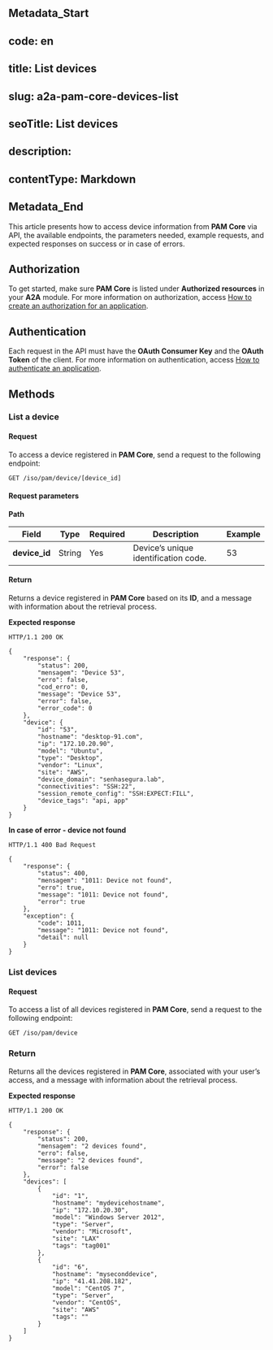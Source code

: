 ## Metadata_Start 
## code: en
## title: List devices 
## slug: a2a-pam-core-devices-list 
## seoTitle: List devices 
## description:  
## contentType: Markdown 
## Metadata_End
This article presents how to access device  information from **PAM Core** via API, the available endpoints, the parameters needed, example requests, and expected responses on success or in case of errors.

## Authorization
To get started, make sure **PAM Core** is listed under **Authorized resources** in your **A2A** module. For more information on authorization, access [How to create an authorization for an application](/v3-32/docs/a2a-how-to-create-an-authorization-for-an-application).

## Authentication
Each request in the API must have the **OAuth Consumer Key** and the **OAuth Token** of the client. 
For more information on authentication, access [How to authenticate an application](/v3-32/docs/a2a-how-to-authenticate-an-application).

## Methods

### List a device

#### Request

To access a device registered in **PAM Core**, send a request to the following endpoint:

```
GET /iso/pam/device/[device_id]
```
#### Request parameters
 **Path**

| Field | Type | Required | Description | Example |
| --- | --- | --- | --- | --- |
| **device_id** | String | Yes | Device’s unique identification code. | 53 |

#### Return
Returns a device registered in **PAM Core** based on its **ID**,  and a message with information about the retrieval process.

**Expected response**

```
HTTP/1.1 200 OK
```

```
{
    "response": {
        "status": 200,
        "mensagem": "Device 53",
        "erro": false,
        "cod_erro": 0,
        "message": "Device 53",
        "error": false,
        "error_code": 0
    },
    "device": {
        "id": "53",
        "hostname": "desktop-91.com",
        "ip": "172.10.20.90",
        "model": "Ubuntu",
        "type": "Desktop",
        "vendor": "Linux",
        "site": "AWS",
        "device_domain": "senhasegura.lab",
        "connectivities": "SSH:22",
        "session_remote_config": "SSH:EXPECT:FILL",
        "device_tags": "api, app"
    }
}

```

**In case of error - device not found**

```
HTTP/1.1 400 Bad Request
```
```
{
    "response": {
        "status": 400,
        "mensagem": "1011: Device not found",
        "erro": true,
        "message": "1011: Device not found",
        "error": true
    },
    "exception": {
        "code": 1011,
        "message": "1011: Device not found",
        "detail": null
    }
}

```

### List devices

#### Request

To access a list of all devices registered in **PAM Core**, send a request to the following endpoint: 

```
GET /iso/pam/device
```

### Return
Returns all the devices registered in **PAM Core**, associated with your user’s access, and a message with information about the retrieval process.


**Expected response**

```
HTTP/1.1 200 OK 
```
```
{
    "response": {
        "status": 200,
        "mensagem": "2 devices found",
        "erro": false,
        "message": "2 devices found",
        "error": false
    },
    "devices": [
        {
            "id": "1",
            "hostname": "mydevicehostname",
            "ip": "172.10.20.30",
            "model": "Windows Server 2012",
            "type": "Server",
            "vendor": "Microsoft",
            "site": "LAX"
	        "tags": "tag001"
        },
        {
            "id": "6",
            "hostname": "myseconddevice",
            "ip": "41.41.208.182",
            "model": "CentOS 7",
            "type": "Server",
            "vendor": "CentOS",
            "site": "AWS"
	        "tags": ""
        }
    ]
}

```